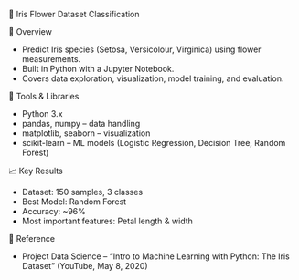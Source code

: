 🌸 Iris Flower Dataset Classification

🧠 Overview
 - Predict Iris species (Setosa, Versicolour, Virginica) using flower measurements.
 - Built in Python with a Jupyter Notebook.
 - Covers data exploration, visualization, model training, and evaluation.

🧰 Tools & Libraries
 - Python 3.x
 - pandas, numpy – data handling
 - matplotlib, seaborn – visualization
 - scikit-learn – ML models (Logistic Regression, Decision Tree, Random Forest)

📈 Key Results
 - Dataset: 150 samples, 3 classes
 - Best Model: Random Forest
 - Accuracy: ~96%
 - Most important features: Petal length & width

📖 Reference
 - Project Data Science – “Intro to Machine Learning with Python: The Iris Dataset” (YouTube, May 8, 2020)
